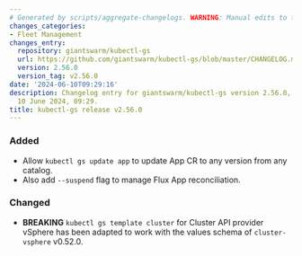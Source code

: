 ```yaml
---
# Generated by scripts/aggregate-changelogs. WARNING: Manual edits to this files will be overwritten.
changes_categories:
- Fleet Management
changes_entry:
  repository: giantswarm/kubectl-gs
  url: https://github.com/giantswarm/kubectl-gs/blob/master/CHANGELOG.md#2560---2024-06-10
  version: 2.56.0
  version_tag: v2.56.0
date: '2024-06-10T09:29:16'
description: Changelog entry for giantswarm/kubectl-gs version 2.56.0, published on
  10 June 2024, 09:29.
title: kubectl-gs release v2.56.0
---
```


### Added
- Allow `kubectl gs update app` to update App CR to any version from any catalog.
- Also add `--suspend` flag to manage Flux App reconciliation.
### Changed
- **BREAKING** `kubectl gs template cluster` for Cluster API provider vSphere has been adapted to work with the values schema of `cluster-vsphere` v0.52.0.
